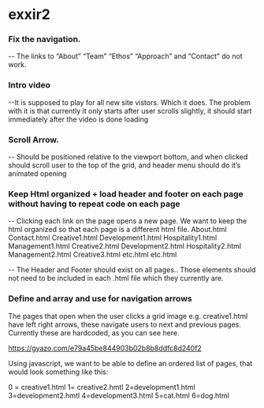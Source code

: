 # exxir2

### Fix the navigation. 

-- The links to “About” “Team” “Ethos” “Approach” and “Contact” do not work. 

### Intro video 

--It is supposed to play for all new site vistors. Which it does. 
The problem with it is that currently it only starts after user scrolls slightly, it should start immediately after the video is done loading 

### Scroll Arrow.

-- Should be positioned relative to the viewport bottom, and when clicked should scroll user to the top of the grid, and header menu should do it’s animated opening 

### Keep Html organized + load header and footer on each page without having to repeat code on each page

-- Clicking each link on the page opens a new page. We want to keep the html organized so that each page is a different html file. 
  About.html 
  Contact.html
  Creative1.html
  Development1.html
  Hospitality1.html
  Management1.html
  Creative2.html
  Development2.html
  Hospitality2.html
  Management2.html
  Creative3.html
  etc.html
  etc.html

-- The Header and Footer should exist on all pages.. Those elements should not need to be included in each .html file which they currently are.


### Define and array and use for navigation arrows

The pages that open when the user clicks a grid image e.g. creative1.html have left right arrows, these navigate users to next and previous pages. Currently these are hardcoded, as you can see here. 

https://gyazo.com/e79a45be844903b02b8b8ddfc8d240f2

Using javascript, we want to be able to define an ordered list of pages, that would look something like this:

0 = creative1.html
1= creative2.hmtl
2=development1.html
3=development2.hmtl
4=development3.html
5=cat.html
6=dog.html


